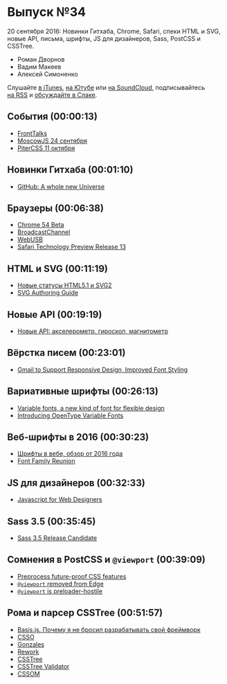 # Выпуск №34

20 сентября 2016: Новинки Гитхаба, Chrome, Safari, спеки HTML и SVG, новые API, письма, шрифты, JS для дизайнеров, Sass, PostCSS и CSSTree.

- Роман Дворнов
- Вадим Макеев
- Алексей Симоненко

Слушайте [в iTunes](https://itunes.apple.com/ru/podcast/veb-standarty/id1080500016), [на Ютубе](https://www.youtube.com/playlist?list=PLMBnwIwFEFHcwuevhsNXkFTcadeX5R1Go) или [на SoundCloud](https://soundcloud.com/web-standards), подписывайтесь [на RSS](https://web-standards.ru/podcast/feed/) и [обсуждайте в Слаке](http://slack.web-standards.ru/).

## События (00:00:13)

- [FrontTalks](http://fronttalks.ru/)
- [MoscowJS 24 сентября](https://habr.ru/p/309606/)
- [PiterCSS 11 октября](https://pitercss.timepad.ru/)

## Новинки Гитхаба (00:01:10)

- [GitHub: A whole new Universe](https://github.com/universe-2016)

## Браузеры (00:06:38)

- [Chrome 54 Beta](http://blog.chromium.org/2016/09/chrome-54-beta-custom-elements-v1.html)
- [BroadcastChannel](https://developers.google.com/web/updates/2016/09/broadcastchannel)
- [WebUSB](https://developers.google.com/web/updates/2016/03/access-usb-devices-on-the-web)
- [Safari Technology Preview Release 13](https://webkit.org/blog/6937/release-notes-for-safari-technology-preview-release-13/)

## HTML и SVG (00:11:19)

- [Новые статусы HTML5.1 и SVG2](http://css-live.ru/vecssti-s-polej/novye-statusy-html5-1-i-svg2.html)
- [SVG Authoring Guide](http://w3c.github.io/svgwg/specs/svg-authoring/)

## Новые API (00:19:19)

- [Новые API: акселерометр, гироскоп, магнитометр](https://twitter.com/webstandards_ru/status/775989584719118336)

## Вёрстка писем (00:23:01)

- [Gmail to Support Responsive Design, Improved Font Styling](https://litmus.com/blog/gmail-to-support-responsive-email-design)

## Вариативные шрифты (00:26:13)

- [Variable fonts, a new kind of font for flexible design](http://blog.typekit.com/2016/09/14/variable-fonts-a-new-kind-of-font-for-flexible-design/)
- [Introducing OpenType Variable Fonts](https://medium.com/p/12ba6cd2369)

## Веб-шрифты в 2016 (00:30:23)

- [Шрифты в вебе, обзор от 2016 года](https://habrahabr.ru/post/310044/)
- [Font Family Reunion](http://fontfamily.io/Helvetica)

## JS для дизайнеров (00:32:33)

- [Javascript for Web Designers](https://abookapart.com/products/javascript-for-web-designers)

## Sass 3.5 (00:35:45)

- [Sass 3.5 Release Candidate](http://blog.sass-lang.com/posts/809572-sass-35-release-candidate)

## Сомнения в PostCSS и `@viewport` (00:39:09)

- [Preprocess future-proof CSS features](https://github.com/facebookincubator/create-react-app/issues/130)
- [`@viewport` removed from Edge](https://twitter.com/yoavweiss/status/773417500579074049)
- [`@viewport` is preloader-hostile](https://github.com/w3c/csswg-drafts/issues/258)

## Рома и парсер CSSTree (00:51:57)

- [Basis.js. Почему я не бросил разрабатывать свой фреймворк](https://youtu.be/cVbbkwkhNQg)
- [CSSO](https://github.com/css/csso)
- [Gonzales](https://github.com/css/gonzales)
- [Rework](https://github.com/reworkcss/rework)
- [CSSTree](https://github.com/csstree/csstree)
- [CSSTree Validator](https://csstree.github.io/docs/validator.html)
- [CSSOM](https://drafts.csswg.org/cssom/)
